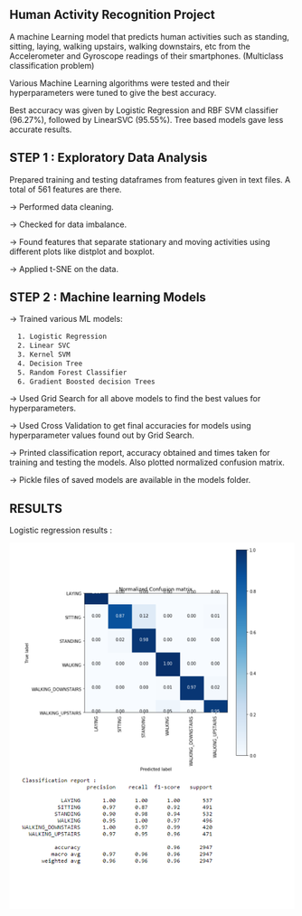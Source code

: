 ## Human Activity Recognition Project

A machine Learning model that predicts human activities such as standing, sitting, laying, walking upstairs, walking downstairs, etc from the Accelerometer and Gyroscope readings
of their smartphones. (Multiclass classification problem)

Various Machine Learning algorithms were tested and their hyperparameters were tuned to give the best accuracy.

Best accuracy was given by Logistic Regression and RBF SVM classifier (96.27%), followed by LinearSVC (95.55%). Tree based models gave less accurate results.


## STEP 1 : Exploratory Data Analysis

 Prepared training and testing dataframes from features given in text files. A total of 561 features are there.

-> Performed data cleaning.

-> Checked for data imbalance.

-> Found features that separate stationary and moving activities using different plots like distplot and boxplot.

-> Applied t-SNE on the data.


## STEP 2 : Machine learning Models

-> Trained various ML models:

      1. Logistic Regression
      2. Linear SVC
      3. Kernel SVM
      4. Decision Tree
      5. Random Forest Classifier
      6. Gradient Boosted decision Trees
      
-> Used Grid Search for all above models to find the best values for hyperparameters.

-> Used Cross Validation to get final accuracies for models using hyperparameter values found out by Grid Search.

-> Printed classification report, accuracy obtained and times taken for training and testing the models. Also plotted normalized confusion matrix.

-> Pickle files of saved models are available in the models folder.

## RESULTS

 Logistic regression results :
 
 ![Alt text](https://github.com/ChetnaAgarwal/Human-Activity-Recognition-Project/blob/master/human%20activity%20result%20snapshots/log%20reg%20result%20snapshot.png)
